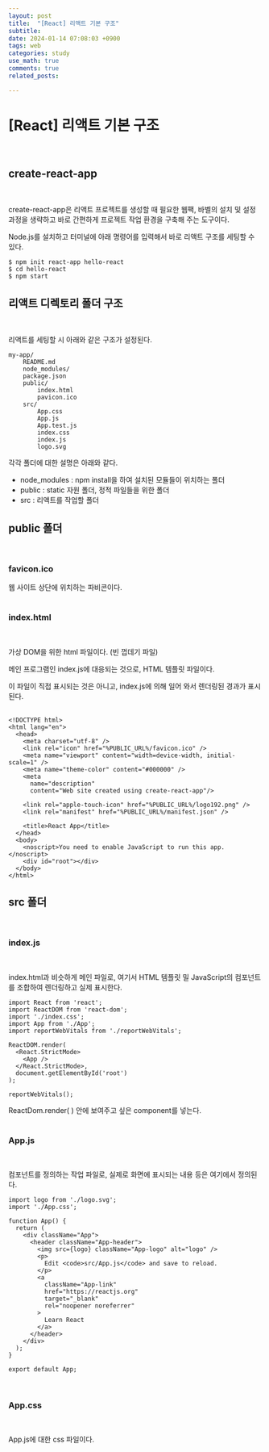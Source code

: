 ```yaml
---
layout: post
title:  "[React] 리액트 기본 구조"
subtitle:   
date: 2024-01-14 07:08:03 +0900
tags: web
categories: study
use_math: true
comments: true
related_posts:

---
```


# [React] 리액트 기본 구조<br/>
<br/>

## create-react-app<br/>
<Br/>

create-react-app은 리액트 프로젝트를 생성할 때 필요한 웹팩, 바벨의 설치 및 설정 과정을 생략하고 바로 간편하게 프로젝트 작업 환경을 구축해 주는 도구이다.<br/>

Node.js를 설치하고 터미널에 아래 명령어를 입력해서 바로 리액트 구조를 세팅할 수 있다.<br/>

```
$ npm init react-app hello-react
$ cd hello-react
$ npm start
```

## 리액트 디렉토리 폴더 구조<br/>
<br/>

리액트를 세팅할 시 아래와 같은 구조가 설정된다.<br/>

```
my-app/
    README.md
    node_modules/
    package.json
    public/
        index.html
        pavicon.ico
    src/
        App.css
        App.js
        App.test.js
        index.css
        index.js
        logo.svg
```

각각 폴더에 대한 설명은 아래와 같다.<br/>

- node_modules : npm install을 하여 설치된 모듈들이 위치하는 폴더
- public : static 자원 폴더, 정적 파일들을 위한 폴더
- src : 리액트를 작업할 폴더

## public 폴더<br/>
<br/>

### favicon.ico<br/>

웹 사이트 상단에 위치하는 파비콘이다.<br/>
<br/>

### index.html<br/>
<br/>

가상 DOM을 위한 html 파일이다. (빈 껍데기 파일)<br/>

메인 프로그램인 index.js에 대응되는 것으로, HTML 템플릿 파일이다.<Br/>

이 파일이 직접 표시되는 것은 아니고, index.js에 의해 일어 와서 렌더링된 경과가 표시된다.<br/>
<br/>

```
<!DOCTYPE html>
<html lang="en">
  <head>
    <meta charset="utf-8" />
    <link rel="icon" href="%PUBLIC_URL%/favicon.ico" />
    <meta name="viewport" content="width=device-width, initial-scale=1" />
    <meta name="theme-color" content="#000000" />
    <meta
      name="description"
      content="Web site created using create-react-app"/>
  
    <link rel="apple-touch-icon" href="%PUBLIC_URL%/logo192.png" />
    <link rel="manifest" href="%PUBLIC_URL%/manifest.json" />
  
    <title>React App</title>
  </head>
  <body>
    <noscript>You need to enable JavaScript to run this app.</noscript>
    <div id="root"></div>
  </body>
</html>
```

## src 폴더<br/>
<br/>

### index.js<br/>
<br/>

index.html과 비슷하게 메인 파일로, 여기서 HTML 템플릿 밀 JavaScript의 컴포넌트를 조합하여 렌더링하고 실제 표시한다.<br/>

```
import React from 'react';
import ReactDOM from 'react-dom';
import './index.css';
import App from './App';
import reportWebVitals from './reportWebVitals';

ReactDOM.render(
  <React.StrictMode>
    <App />
  </React.StrictMode>,
  document.getElementById('root')
);

reportWebVitals();
```

ReactDom.render( ) 안에 보여주고 싶은 component를 넣는다.<br/>
<Br/>

### App.js<br/>
<Br/>

컴포넌트를 정의하는 작업 파일로, 실제로 화면에 표시되는 내용 등은 여기에서 정의된다.<br/>

```
import logo from './logo.svg';
import './App.css';

function App() {
  return (
    <div className="App">
      <header className="App-header">
        <img src={logo} className="App-logo" alt="logo" />
        <p>
          Edit <code>src/App.js</code> and save to reload.
        </p>
        <a
          className="App-link"
          href="https://reactjs.org"
          target="_blank"
          rel="noopener noreferrer"
        >
          Learn React
        </a>
      </header>
    </div>
  );
}

export default App;
```

<br/>

### App.css<br/>
<Br/>

App.js에 대한 css 파일이다.<br/>
